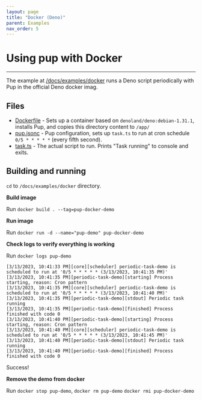 ```yaml
---
layout: page
title: "Docker (Deno)"
parent: Examples
nav_order: 5
---
```


# Using pup with Docker

---

The example at [/docs/examples/docker](https://github.com/Hexagon/pup/tree/main/docs/examples/docker) runs a Deno script periodically with Pup in the official Deno docker imag.

## Files

- [Dockerfile](https://github.com/Hexagon/pup/tree/main/docs/examples/docker/Dockerfile) - Sets up a container based on `denoland/deno:debian-1.31.1`, installs Pup, and copies this directory content
  to `/app/`
- [pup.jsonc](https://github.com/Hexagon/pup/tree/main/docs/examples/docker/pup.jsonc) - Pup configuration, sets up `task.ts` to run at cron schedule `0/5 * * * * *` (every fifth second).
- [task.ts](https://github.com/Hexagon/pup/tree/main/docs/examples/docker/task.ts) - The actual script to run. Prints "Task running" to console and exits.

## Building and running

`cd` to `/docs/examples/docker` directory.

**Build image**

Run `docker build . --tag=pup-docker-demo`

**Run image**

Run `docker run -d --name="pup-demo" pup-docker-demo`

**Check logs to verify everything is working**

Run `docker logs pup-demo`

```
[3/13/2023, 10:41:33 PM][core][scheduler] periodic-task-demo is scheduled to run at '0/5 * * * * * (3/13/2023, 10:41:35 PM)'
[3/13/2023, 10:41:35 PM][periodic-task-demo][starting] Process starting, reason: Cron pattern
[3/13/2023, 10:41:35 PM][core][scheduler] periodic-task-demo is scheduled to run at '0/5 * * * * * (3/13/2023, 10:41:40 PM)'
[3/13/2023, 10:41:35 PM][periodic-task-demo][stdout] Periodic task running
[3/13/2023, 10:41:35 PM][periodic-task-demo][finished] Process finished with code 0
[3/13/2023, 10:41:40 PM][periodic-task-demo][starting] Process starting, reason: Cron pattern
[3/13/2023, 10:41:40 PM][core][scheduler] periodic-task-demo is scheduled to run at '0/5 * * * * * (3/13/2023, 10:41:45 PM)'
[3/13/2023, 10:41:40 PM][periodic-task-demo][stdout] Periodic task running
[3/13/2023, 10:41:40 PM][periodic-task-demo][finished] Process finished with code 0
```

Success!

**Remove the demo from docker**

Run `docker stop pup-demo`, `docker rm pup-demo` `docker rmi pup-docker-demo`
